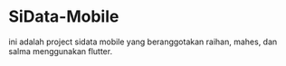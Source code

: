 # SiData-Mobile
ini adalah project sidata mobile yang beranggotakan raihan, mahes, dan salma menggunakan flutter.
